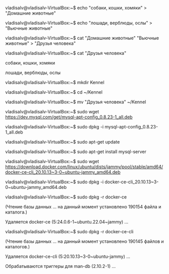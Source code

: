 vladisalv@vladisalv-VirtualBox:~$ echo "собаки, кошки, хомяки" > "Домашние животные"

vladisalv@vladisalv-VirtualBox:~$ echo "лошади, верблюды, ослы" > "Вьючные животные"

vladisalv@vladisalv-VirtualBox:~$ cat "Домашние животные" "Вьючные животные" > "Друзья человека"

vladisalv@vladisalv-VirtualBox:~$ cat "Друзья человека"

собаки, кошки, хомяки

лошади, верблюды, ослы

vladisalv@vladisalv-VirtualBox:~$ mkdir Kennel

vladisalv@vladisalv-VirtualBox:~$ cd ~/Kennel

vladisalv@vladisalv-VirtualBox:~$ mv "Друзья человека" ~/Kennel

vladisalv@vladisalv-VirtualBox:~$ sudo wget https://dev.mysql.com/get/mysql-apt-config_0.8.23-1_all.deb

vladisalv@vladisalv-VirtualBox:~$ sudo dpkg -i mysql-apt-config_0.8.23-1_all.deb

vladisalv@vladisalv-VirtualBox:~$ sudo apt-get update

vladisalv@vladisalv-VirtualBox:~$ sudo apt-get install mysql-server

vladisalv@vladisalv-VirtualBox:~$ sudo wget https://download.docker.com/linux/ubuntu/dists/jammy/pool/stable/amd64/docker-ce-cli_20.10.13~3-0~ubuntu-jammy_amd64.deb

vladisalv@vladisalv-VirtualBox:~$ sudo dpkg -i docker-ce-cli_20.10.13~3-0~ubuntu-jammy_amd64.deb

vladisalv@vladisalv-VirtualBox:~$ sudo dpkg -r docker-ce

(Чтение базы данных … на данный момент установлено 190154 файла и каталога.)

Удаляется docker-ce (5:24.0.6-1~ubuntu.22.04~jammy) …

vladisalv@vladisalv-VirtualBox:~$ sudo dpkg -r docker-ce-cli

(Чтение базы данных … на данный момент установлено 190145 файлов и каталогов.)

Удаляется docker-ce-cli (5:20.10.13~3-0~ubuntu-jammy) …

Обрабатываются триггеры для man-db (2.10.2-1) …